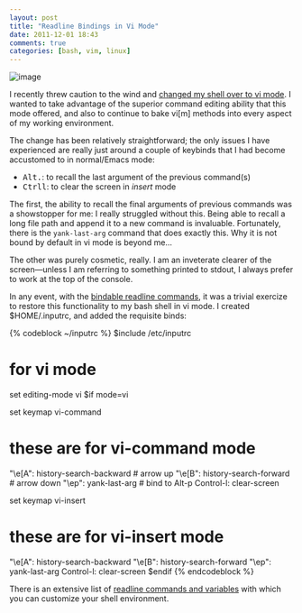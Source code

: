 ```yaml
---
layout: post
title: "Readline Bindings in Vi Mode"
date: 2011-12-01 18:43
comments: true
categories: [bash, vim, linux]
---
```

![image](http://miromiro.com/Blog-images/readline.png)

I recently threw caution to the wind and 
[changed my shell over to vi mode](https://bitbucket.org/jasonwryan/eeepc/changeset/765405e97e25 "Bitbucket commit").
I wanted to take advantage of the superior command editing ability that
this mode offered, and also to continue to bake vi[m] methods into every
aspect of my working environment.

The change has been relatively straightforward; the only issues I have
experienced are really just around a couple of keybinds that I had
become accustomed to in normal/Emacs mode:

-   <kbd>Alt</kbd><kbd>.</kbd>: to recall the last argument of the previous command(s)
-   <kbd>Ctrl</kbd><kbd>l</kbd>: to clear the screen in *insert* mode

The first, the ability to recall the final arguments of previous
commands was a showstopper for me: I really struggled without this.
Being able to recall a long file path and append it to a new command is
invaluable. Fortunately, there is the `yank-last-arg` command that does
exactly this. Why it is not bound by default in vi mode is beyond me…

The other was purely cosmetic, really. I am an inveterate clearer of the
screen—unless I am referring to something printed to stdout, I always
prefer to work at the top of the console.

In any event, with the 
[bindable readline commands](http://tiswww.case.edu/php/chet/readline/readline.html#SEC13 "GNU Readline Library"),
it was a trivial exercize to restore this functionality to my bash shell
in vi mode. I created <span class="file">$HOME/.inputrc</span>, and added the requisite binds:

{% codeblock ~/inputrc %}
$include /etc/inputrc

# for vi mode
set editing-mode vi
$if mode=vi

set keymap vi-command
# these are for vi-command mode
"\e[A": history-search-backward            # arrow up
"\e[B": history-search-forward             # arrow down
"\ep": yank-last-arg                       # bind to Alt-p
Control-l: clear-screen

set keymap vi-insert
# these are for vi-insert mode
"\e[A": history-search-backward
"\e[B": history-search-forward
"\ep": yank-last-arg
Control-l: clear-screen
$endif
{% endcodeblock %}

There is an extensive list of 
[readline commands and variables](http://linux.about.com/library/cmd/blcmdl3_readline.htm "About.Linux page on readline")
with which you can customize your shell environment.

